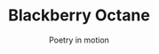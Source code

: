 ---
episodeKey: "07"
seasonKey: "01"
key: "0107"
title: "Blackberry Octane"
subtitle: "Poetry in motion"
img: "https://www.chicitysports.com/wp-content/uploads/2020/07/the_simpsons_couch_a_l.0.jpg"
genres: 
    - wonder
    - delusion
    - omnipotence
---
